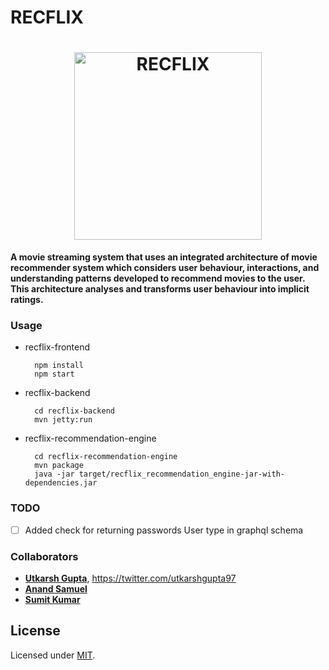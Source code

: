 # RECFLIX

<h1 align="center">
	<img width="300" src="https://raw.githubusercontent.com/UtkarshGupta-CS/recflix/master/public/assets/images/recflixlogo.png" alt="RECFLIX">
	<br>
</h1>

**A movie streaming system that uses an integrated architecture of movie recommender system which considers user behaviour, interactions, and understanding patterns developed to recommend movies to the user. This architecture analyses and transforms user behaviour into implicit ratings.**

### Usage 

* recflix-frontend

		npm install
		npm start

* recflix-backend

    	cd recflix-backend
		mvn jetty:run


* recflix-recommendation-engine

		cd recflix-recommendation-engine
		mvn package
		java -jar target/recflix_recommendation_engine-jar-with-dependencies.jar		

### TODO

* [ ] Added check for returning passwords User type in graphql schema

### Collaborators

* [**Utkarsh Gupta**](https://github.com/UtkarshGupta-CS), <https://twitter.com/utkarshgupta97>
* [**Anand Samuel**](https://github.com/AndyPSam)
* [**Sumit Kumar**](https://github.com/sumit1202)

## License

Licensed under [MIT](./LICENSE).
